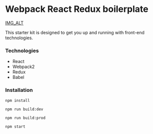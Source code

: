 # Webpack React Redux boilerplate

[IMG_ALT](https://travis-ci.org/hajjiTarik/webpack-react-redux-boilerplate.svg?branch=master)

This starter kit is designed to get you up and running with front-end technologies.

### Technologies

- React
- Webpack2
- Redux
- Babel

### Installation
`
npm install
`


`
npm run build:dev
`


`
npm run build:prod
`


`
npm start
`
